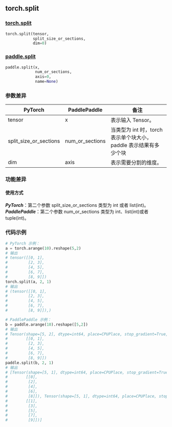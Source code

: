 ## torch.split
### [torch.split](https://pytorch.org/docs/stable/generated/torch.split.html?highlight=torch%20split#torch.split)

```python
torch.split(tensor,
            split_size_or_sections,
            dim=0)
```

### [paddle.split](https://www.paddlepaddle.org.cn/documentation/docs/zh/api/paddle/split_cn.html#split)

```python
paddle.split(x,
             num_or_sections,
             axis=0,
             name=None)
```

### 参数差异
| PyTorch       | PaddlePaddle | 备注                                                   |
| ------------- | ------------ | ------------------------------------------------------ |
| tensor        | x        | 表示输入 Tensor。                                     |
| split_size_or_sections           | num_or_sections            | 当类型为 int 时，torch 表示单个块大小，paddle 表示结果有多少个块 |
| dim        | axis            | 表示需要分割的维度。                   |


### 功能差异

#### 使用方式
***PyTorch***：第二个参数 split_size_or_sections 类型为 int 或者 list(int)。
***PaddlePaddle***：第二个参数 num_or_sections 类型为 int、list(int)或者 tuple(int)。


### 代码示例
``` python
# PyTorch 示例：
a = torch.arange(10).reshape(5,2)
# 输出
# tensor([[0, 1],
#         [2, 3],
#         [4, 5],
#         [6, 7],
#         [8, 9]])
torch.split(a, 2, 1)
# 输出
# (tensor([[0, 1],
#         [2, 3],
#         [4, 5],
#         [6, 7],
#         [8, 9]]),)
```

``` python
# PaddlePaddle 示例：
b = paddle.arange(10).reshape([5,2])
# 输出
# Tensor(shape=[5, 2], dtype=int64, place=CPUPlace, stop_gradient=True,
#        [[0, 1],
#         [2, 3],
#         [4, 5],
#         [6, 7],
#         [8, 9]])
paddle.split(b, 2, 1)
# 输出
# [Tensor(shape=[5, 1], dtype=int64, place=CPUPlace, stop_gradient=True,
#        [[0],
#         [2],
#         [4],
#         [6],
#         [8]]), Tensor(shape=[5, 1], dtype=int64, place=CPUPlace, stop_gradient=True,
#        [[1],
#         [3],
#         [5],
#         [7],
#         [9]])]
```

